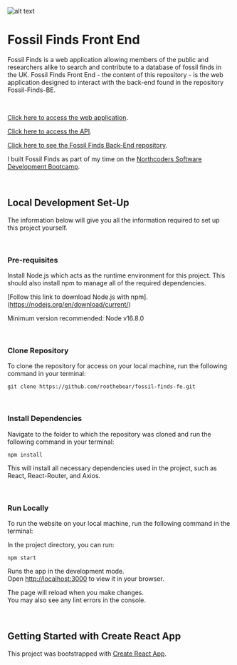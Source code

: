 ![alt text](https://github.com/roothebear/fossil-finds-fe/public/images/fossil-finds-logo-480px-white.png "Fossil Finds Logo")

# Fossil Finds Front End

Fossil Finds is a web application allowing members of the public and researchers alike to search and contribute to a database of fossil finds in the UK. Fossil Finds Front End - the content of this repository - is the web application designed to interact with the back-end found in the repository Fossil-Finds-BE.  

<br />

[Click here to access the web application](https://fossil-finds.netlify.app/).

[Click here to access the API](https://fossil-finds.herokuapp.com/api).

[Click here to see the Fossil Finds Back-End repository](https://github.com/Roothebear/fossil-finds-be).

I built Fossil Finds as part of my time on the [Northcoders Software Development Bootcamp](https://northcoders.com/).  

<br />

## Local Development Set-Up

The information below will give you all the information required to set up this project yourself.

<br />

### Pre-requisites

Install Node.js which acts as the runtime environment for this project. This should also install npm to manage all of the
required dependencies.

[Follow this link to download Node.js with npm]. (https://nodejs.org/en/download/current/)

Minimum version recommended: Node v16.8.0

<br />

### Clone Repository
To clone the repository for access on your local machine, run the following command in your terminal:

`git clone https://github.com/roothebear/fossil-finds-fe.git`

<br />

### Install Dependencies
Navigate to the folder to which the repository was cloned and run the following command in your terminal:

`npm install`

This will install all necessary dependencies used in the project, such as React, React-Router, and Axios.

<br />

### Run Locally
To run the website on your local machine, run the following command in the terminal:

In the project directory, you can run:

`npm start`


Runs the app in the development mode.\
Open [http://localhost:3000](http://localhost:3000) to view it in your browser.

The page will reload when you make changes.\
You may also see any lint errors in the console.

<br />

## Getting Started with Create React App

This project was bootstrapped with [Create React App](https://github.com/facebook/create-react-app).

